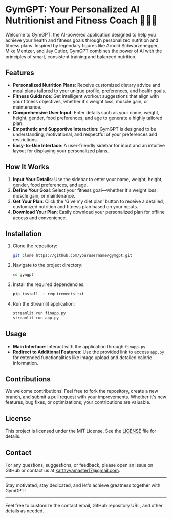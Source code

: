 # GymGPT: Your Personalized AI Nutritionist and Fitness Coach 💪🧠🍎

Welcome to GymGPT, the AI-powered application designed to help you achieve your health and fitness goals through personalized nutrition and fitness plans. Inspired by legendary figures like Arnold Schwarzenegger, Mike Mentzer, and Jay Cutler, GymGPT combines the power of AI with the principles of smart, consistent training and balanced nutrition.

## Features

- **Personalized Nutrition Plans**: Receive customized dietary advice and meal plans tailored to your unique profile, preferences, and health goals.
- **Fitness Guidance**: Get intelligent workout suggestions that align with your fitness objectives, whether it's weight loss, muscle gain, or maintenance.
- **Comprehensive User Input**: Enter details such as your name, weight, height, gender, food preferences, and age to generate a highly tailored plan.
- **Empathetic and Supportive Interaction**: GymGPT is designed to be understanding, motivational, and respectful of your preferences and restrictions.
- **Easy-to-Use Interface**: A user-friendly sidebar for input and an intuitive layout for displaying your personalized plans.

## How It Works

1. **Input Your Details**: Use the sidebar to enter your name, weight, height, gender, food preferences, and age.
2. **Define Your Goal**: Select your fitness goal—whether it's weight loss, muscle gain, or maintenance.
3. **Get Your Plan**: Click the 'Give my diet plan' button to receive a detailed, customized nutrition and fitness plan based on your inputs.
4. **Download Your Plan**: Easily download your personalized plan for offline access and convenience.

## Installation

1. Clone the repository:
   ```bash
   git clone https://github.com/yourusername/gymgpt.git
   ```
2. Navigate to the project directory:
   ```bash
   cd gymgpt
   ```
3. Install the required dependencies:
   ```bash
   pip install -r requirements.txt
   ```
4. Run the Streamlit application:
   ```bash
   streamlit run finapp.py
   streamlit run app.py
   ```

## Usage

- **Main Interface**: Interact with the application through `finapp.py`.
- **Redirect to Additional Features**: Use the provided link to access `app.py` for extended functionalities like image upload and detailed calorie information.

## Contributions

We welcome contributions! Feel free to fork the repository, create a new branch, and submit a pull request with your improvements. Whether it's new features, bug fixes, or optimizations, your contributions are valuable.

## License

This project is licensed under the MIT License. See the [LICENSE](LICENSE) file for details.

## Contact

For any questions, suggestions, or feedback, please open an issue on GitHub or contact us at [kartavyamaster17@gmail.com](mailto:kartavyamaster17@gmail.com).

---

Stay motivated, stay dedicated, and let's achieve greatness together with GymGPT!

---

Feel free to customize the contact email, GitHub repository URL, and other details as needed.
